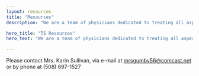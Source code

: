 ```yaml
---
layout: resources
title: "Resources"
description: "We are a team of physicians dedicated to treating all aspects of Tuberous Sclerosis Complex (TSC) and other neurodevelopmental disorders. We hope that you will find this website informative and helpful."

hero_title: "TS Resources"
hero_text: "We are a team of physicians dedicated to treating all aspects of Tuberous Sclerosis Complex (TSC) and other neurodevelopmental disorders. We hope that you will find this website informative and helpful."

---
```


Please contact Mrs. Karin Sullivan, via e-mail at mrsgumby56@comcast.net or by phone at (508) 697-1527